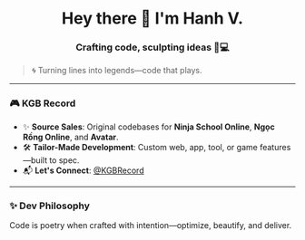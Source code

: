 <h1 align="center">Hey there 👋 I'm <strong>Hanh V.</strong></h1>
<h3 align="center">Crafting code, sculpting ideas 🎨💻</h3>

> 🌀 Turning lines into legends—code that plays.

---

### 🎮 KGB Record

- ✨ **Source Sales**: Original codebases for **Ninja School Online**, **Ngọc Rồng Online**, and **Avatar**.
- 🛠️ **Tailor-Made Development**: Custom web, app, tool, or game features—built to spec.
- 📬 **Let's Connect**: [@KGBRecord](https://github.com/KGBRecord)

---

### ✨ Dev Philosophy

Code is poetry when crafted with intention—optimize, beautify, and deliver.</file>
